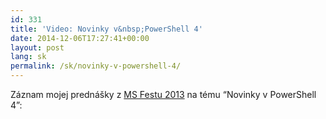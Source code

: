 ```yaml
---
id: 331
title: 'Video: Novinky v&nbsp;PowerShell 4'
date: 2014-12-06T17:27:41+00:00
layout: post
lang: sk
permalink: /sk/novinky-v-powershell-4/
---
```

Záznam mojej prednášky z&nbsp;[MS Festu 2013](http://www.ms-fest.cz/2013/ostrava/program/sobota.html "MS Fest 2013") na&nbsp;tému &#8220;Novinky v&nbsp;PowerShell 4&#8221;: